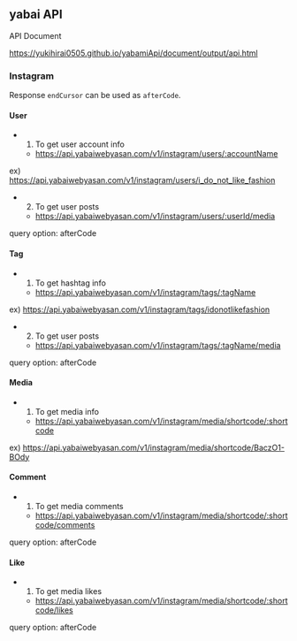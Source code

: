 ## yabai API

API Document

https://yukihirai0505.github.io/yabamiApi/document/output/api.html

### Instagram

Response `endCursor` can be used as `afterCode`.

#### User

- 1. To get user account info
    - https://api.yabaiwebyasan.com/v1/instagram/users/:accountName

ex) https://api.yabaiwebyasan.com/v1/instagram/users/i_do_not_like_fashion

- 2. To get user posts
    - https://api.yabaiwebyasan.com/v1/instagram/users/:userId/media

query option: afterCode

#### Tag

- 1. To get hashtag info
    - https://api.yabaiwebyasan.com/v1/instagram/tags/:tagName

ex) https://api.yabaiwebyasan.com/v1/instagram/tags/idonotlikefashion

- 2. To get user posts
    - https://api.yabaiwebyasan.com/v1/instagram/tags/:tagName/media

query option: afterCode

#### Media

- 1. To get media info
    - https://api.yabaiwebyasan.com/v1/instagram/media/shortcode/:shortcode

ex) https://api.yabaiwebyasan.com/v1/instagram/media/shortcode/BaczO1-BOdy

#### Comment

- 1. To get media comments
    - https://api.yabaiwebyasan.com/v1/instagram/media/shortcode/:shortcode/comments

query option: afterCode

#### Like

- 1. To get media likes
    - https://api.yabaiwebyasan.com/v1/instagram/media/shortcode/:shortcode/likes

query option: afterCode
